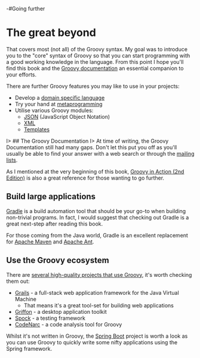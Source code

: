 -#Going further

# The great beyond

That covers most (not all) of the Groovy syntax. My goal was to introduce you to the "core" syntax of Groovy so that you can start programming with a good working knowledge in the language. From this point I hope you'll find this book and the [Groovy documentation](http://www.groovy-lang.org/documentation.html) an essential companion to your efforts. 

There are further Groovy features you may like to use in your projects:

- Develop a [domain specific language](http://www.groovy-lang.org/dsls.html)
- Try your hand at [metaprogramming](http://www.groovy-lang.org/metaprogramming.html)
- Utilise various Groovy modules:
    - [JSON](http://www.groovy-lang.org/json.html) (JavaScript Object Notation)
    - [XML](http://www.groovy-lang.org/processing-xml.html) 
    - [Templates](http://www.groovy-lang.org/processing-xml.html)

I> ## The Groovy Documentation
I> At time of writing, the Groovy Documentation still had many gaps. Don't let this put you off as you'll usually be able to find your answer with a web search or through the [mailing lists](http://www.groovy-lang.org/mailing-lists.html).

As I mentioned at the very beginning of this book, [Groovy in Action (2nd Edition)](http://www.manning.com/koenig2/) is also a great reference for those wanting to go further.

## Build large applications
[Gradle](https://www.gradle.org/) is a build automation tool that should be your go-to when building non-trivial programs. In fact, I would suggest that checking out Gradle is a great next-step after reading this book. 

For those coming from the Java world, Gradle is an excellent replacement for [Apache Maven](http://maven.apache.org/) and [Apache Ant](http://ant.apache.org/).

## Use the Groovy ecosystem
There are [several high-quality projects that use Groovy](http://www.groovy-lang.org/ecosystem.html), it's worth checking them out:

- [Grails](https://grails.org/) - a full-stack web application framework for the Java Virtual Machine
	- That means it's a great tool-set for building web applications
- [Griffon](http://new.griffon-framework.org/) - a desktop application toolkit
- [Spock](https://code.google.com/p/spock/) - a testing framework
- [CodeNarc](http://codenarc.sourceforge.net/) - a code analysis tool for Groovy

Whilst it's not written in Groovy, the [Spring Boot](http://projects.spring.io/spring-boot/) project is worth a look as you can use Groovy to quickly write some nifty applications using the Spring framework.
